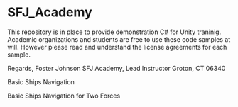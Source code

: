 # SFJ_Academy

This repository is in place to provide demonstration C# for Unity traninig.
Academic organizations and students are free to use these code samples at will. However please read and understand the license agreements for each sample.

Regards,
Foster Johnson
SFJ Academy, Lead Instructor
Groton, CT 06340

Basic Ships Navigation


Basic Ships Navigation for Two Forces
